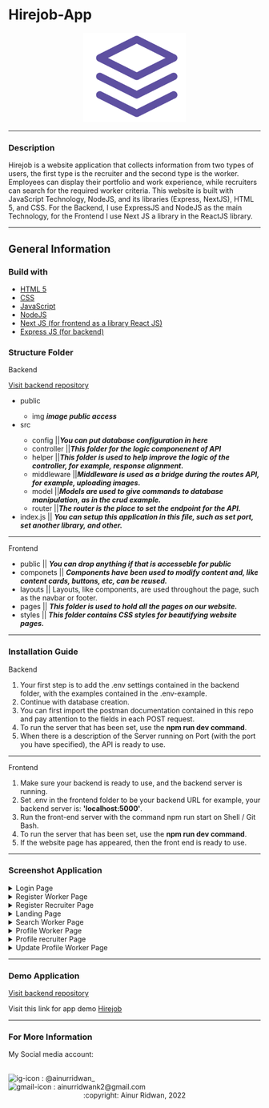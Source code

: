 
# Hirejob-App
<div align="center"><img src="https://github.com/ainurcoding/hirejob-app-v1/blob/master/public/assets-img/only%20logo.png"/></div>

<hr/>

### Description
<p>Hirejob is a website application that collects information from two types of users, the first type is the recruiter and the second type is the worker. Employees can display their portfolio and work experience, while recruiters can search for the required worker criteria. This website is built with JavaScript Technology, NodeJS, and its libraries (Express, NextJS), HTML 5, and CSS. For the Backend, I use ExpressJS and NodeJS as the main Technology, for the Frontend I use Next JS a library in the ReactJS library.</p>

<hr />

## General Information
### Build with
<ul>
  <li><a href='https://html5.org/'>HTML 5</a></li>
  <li><a href='https://www.w3.org/Style/CSS/Overview.en.html'>CSS</a></li>
  <li><a href='https://www.javascript.com/'>JavaScript</a></li>
  <li><a href='https://nodejs.org/en/'>NodeJS</a></li>
  <li><a href='https://nextjs.org/'>Next JS (for frontend as a library React JS)</a></li>
  <li><a href='https://expressjs.com/'>Express JS (for backend)</a></li>
</ul>

### Structure Folder 
<p>Backend</p>

<a href='https://github.com/ainurcoding/hirejob-api-v1'>Visit backend repository</a>
<ul>
  <li>public</li>
  <ul>
    <li>img <span><b><i>image public access</i></b></span></li>
  </ul>
  <li>src</li>
  <ul>
    <li>config ||<span><b><i>You can put database configuration in here</i></b></span></li>
    <li>controller ||<span><b><i>This folder for the logic componenent of API</i></b></span></li>
    <li>helper ||<span><b><i>This folder is used to help improve the logic of the controller, for example, response alignment.</i></b></span></li>
    <li>middleware ||<span><b><i>Middleware is used as a bridge during the routes API, for example, uploading images.</i></b></span></li>
    <li>model ||<span><b><i>Models are used to give commands to database manipulation, as in the crud example.</i></b></span></li>
    <li>router ||<span><b><i>The router is the place to set the endpoint for the API.</i></b></span></li>
  </ul>
  <li>index.js || <span><b><i>You can setup this application in this file, such as set port, set another library, and other.</i></b></span></li>
</ul>
<hr/>
<p>Frontend</p>
<ul>
  <li>public || <span><b><i>You can drop anything if that is accesseble for public</i></b></span></li>
  <li>componets || <span><b><i>Components have been used to modify content and, like content cards, buttons, etc, can be reused.</i></b></span></li>
  <li>layouts || <span>Layouts, like components, are used throughout the page, such as the navbar or footer.</span></li>
  <li>pages || <span><b><i>This folder is used to hold all the pages on our website.</i></b></span></li>
  <li>styles || <span><b><i>This folder contains CSS styles for beautifying website pages.</i></b></span></li>
  
  
</ul>
<hr/>

### Installation Guide
<p>Backend</p>
<ol type="1">
  <li>Your first step is to add the .env settings contained in the backend folder, with the examples contained in the .env-example.</li>
  <li>Continue with database creation.</li>
  <li>You can first import the postman documentation contained in this repo and pay attention to the fields in each POST request.
</li>
  <li>To run the server that has been set, use the <b>npm run dev command</b>.</li>
  <li>When there is a description of the Server running on Port (with the port you have specified), the API is ready to use.</li>
</ol>
<hr />
<p>Frontend</p>
<ol type="1">
  <li>Make sure your backend is ready to use, and the backend server is running.</li>
  <li>Set .env in the frontend folder to be your backend URL for example, your backend server is: <b>'localhost:5000'</b>.</li>
  <li>Run the front-end server with the command npm run start on Shell / Git Bash.</li>
  <li>To run the server that has been set, use the <b>npm run dev command</b>.</li>
  <li>If the website page has appeared, then the front end is ready to use.</li>
</ol>
<hr />

### Screenshot Application
<details>
  <summary>
    Login Page
  </summary>
<img src="https://github.com/ainurcoding/hirejob-app-v1/blob/master/ss/1.%20login%20page.PNG" alt="login Page" />
</details>
<details>
  <summary>
    Register Worker Page
  </summary>
<img src="https://github.com/ainurcoding/hirejob-app-v1/blob/master/ss/1.2%20registrasi%20worker.PNG" alt="login Page" />
</details>
<details>
  <summary>
    Register Recruiter Page
  </summary>
<img src="https://github.com/ainurcoding/hirejob-app-v1/blob/master/ss/1.3%20registrasi%20recruiter.PNG" alt="login Page" />
</details>
<details>
  <summary>
    Landing Page
  </summary>
<img src="https://github.com/ainurcoding/hirejob-app-v1/blob/master/ss/landing%20new.png" alt="login Page" />
</details>
<details>
  <summary>
    Search Worker Page
  </summary>
<img src="https://github.com/ainurcoding/hirejob-app-v1/blob/master/ss/search%20worker.png" alt="login Page" />
</details>
<details>
  <summary>
    Profile Worker Page
  </summary>
<img src="https://github.com/ainurcoding/hirejob-app-v1/blob/master/ss/profile%20page%20worker%20new.PNG" alt="login Page" />
</details>
<details>
  <summary>
    Profile recruiter Page
  </summary>
<img src="https://github.com/ainurcoding/hirejob-app-v1/blob/master/ss/profile%20page%20recruiter%20new.png" alt="login Page" />
</details>
<details>
  <summary>
    Update Profile Worker Page
  </summary>
<img src="https://github.com/ainurcoding/hirejob-app-v1/blob/master/ss/5.%20edit%20profile%20worker.PNG" alt="login Page" />
</details>

<hr />

### Demo Application
<a href='https://github.com/ainurcoding/hirejob-api-v1'>Visit backend repository</a>
<p>Visit this link for app demo <a href='https://hirejob-iota.vercel.app/'>Hirejob</a></p>
<hr />

### For More Information
<p>My Social media account:</p> <br />
<div>
<img height="25" width="25" src='https://camo.githubusercontent.com/c9dacf0f25a1489fdbc6c0d2b41cda58b77fa210a13a886d6f99e027adfbd358/68747470733a2f2f6564656e742e6769746875622e696f2f537570657254696e7949636f6e732f696d616765732f7376672f696e7374616772616d2e737667' alt='ig-icon'></img><span> : @ainurridwan_</span>
</div>

<div>
<img height="25" width="25" src='https://camo.githubusercontent.com/4a3dd8d10a27c272fd04b2ce8ed1a130606f95ea6a76b5e19ce8b642faa18c27/68747470733a2f2f6564656e742e6769746875622e696f2f537570657254696e7949636f6e732f696d616765732f7376672f676d61696c2e737667' alt='gmail-icon'></img><span> : ainurridwank2@gmail.com</span>
</div>

<div align='center'>
:copyright: Ainur Ridwan, 2022
</div>


